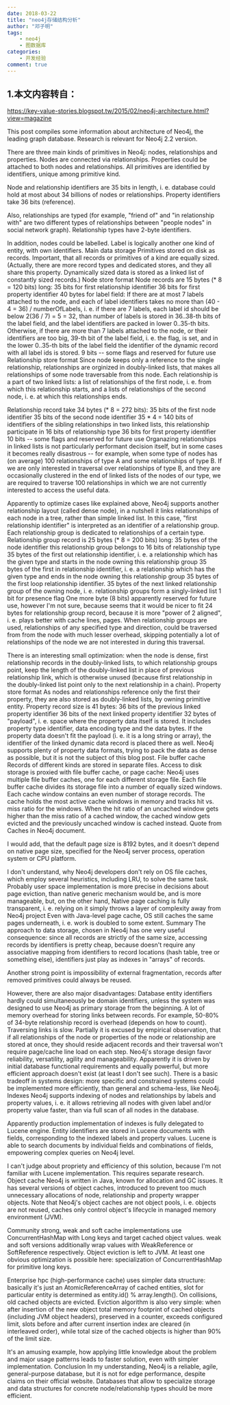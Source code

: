 ```yaml
---
date: 2018-03-22
title: "neo4j存储结构分析"
author: "邓子明"
tags:
    - neo4j
    - 图数据库
categories:
    - 开发经验
comment: true
---
```


## 1.本文内容转自：

https://key-value-stories.blogspot.tw/2015/02/neo4j-architecture.html?view=magazine


This post compiles some information about architecture of Neo4j, the leading graph database. Research is relevant for Neo4j 2.2 version.

There are three main kinds of primitives in Neo4j: nodes, relationships and properties. Nodes are connected via relationships. Properties could be attached to both nodes and relationships. All primitives are identified by identifiers, unique among primitive kind.

Node and relationship identifiers are 35 bits in length, i. e. database could hold at most about 34 billions of nodes or relationships. Property identifiers take 36 bits (reference).

Also, relationships are typed (for example, "friend of" and "in relationship with" are two different types of relationships between "people nodes" in social network graph). Relationship types have 2-byte identifiers.

In addition, nodes could be labelled. Label is logically another one kind of entity, with own identifiers.
Main data storage
Primitives stored on disk as records. Important, that all records or primitives of a kind are equally sized. (Actually, there are more record types and dedicated stores, and they all share this property. Dynamically sized data is stored as a linked list of constantly sized records.)
Node store format
Node records are 15 bytes (* 8 = 120 bits) long:
35 bits for first relationship identifier
36 bits for first property identifier
40 bytes for label field:
If there are at most 7 labels attached to the node, and each of label identifiers takes no more than (40 - 4  = 36) / numberOfLabels, i. e. if there are 7 labels, each label id should be below 2(36 / 7) = 5 = 32, than number of labels is stored in 36..38-th bits of the label field, and the label identifiers are packed in lower 0..35-th bits.
Otherwise, if there are more than 7 labels attached to the node, or their identifiers are too big, 39-th bit of the label field, i. e. the flag, is set, and in the lower 0..35-th bits of the label field the identifier of the dynamic record with all label ids is stored.
9 bits -- some flags and reserved for future use
Relationship store format
Since node keeps only a reference to the single relationship, relationships are orginized in doubly-linked lists, that makes all relationships of some node traversable from this node. Each relationship is a part of two linked lists: a list of relationships of the first node, i. e. from which this relationship starts, and a lists of relationships of the second node, i. e. at which this relationships ends.

Relationship record take 34 bytes (* 8 = 272 bits):
35 bits of the first node identifier
35 bits of the second node identifier
35 * 4 = 140 bits of identifiers of the sibling relationships in two linked lists, this relationship participate in
16 bits of relationship type
36 bits for first property identifier
10 bits -- some flags and reserved for future use
Organazing relationships in linked lists is not particularly performant decision itself, but in some cases it becomes really disastrous -- for example, when some type of nodes has (on average) 100 relationships of type A and some relationships of type B. If we are only interested in traversal over relationships of type B, and they are occasionally clustered in the end of linked lists of the nodes of our type, we are required to traverse 100 relationships in which we are not currently interested to access the useful data.

Apparently to optimize cases like explained above, Neo4j supports another relationship layout (called dense node), in a nutshell it links relationships of each node in a tree, rather than simple linked list. In this case, "first relationship identifier" is interpreted as an identifier of a relationship group. Each relationship group is dedicated to relationships of a certain type. Relationship group record is 25 bytes (* 8 = 200 bits) long:
35 bytes of the node identifier this relationship group belongs to
16 bits of relationship type
35 bytes of the first out relationship identifier, i. e. a relationship which has the given type and starts in the node owning this relationship group
35 bytes of the first in relationship identifier, i. e. a relationship which has the given type and ends in the node owning this relationship group
35 bytes of the first loop relationship identifier.
35 bytes of the next linked relationship group of the owning node, i. e. relationship groups form a singly-linked list
1 bit for presence flag
One more byte (8 bits) apparently reserved for future use, however I'm not sure, because seems that it would be nicer to fit 24 bytes for relationship group record, because it is more "power of 2 aligned", i. e. plays better with cache lines, pages.
When relationship groups are used, relationships of any specified type and direction, could be traversed from from the node with much lesser overhead, skipping potentially a lot of relationships of the node we are not interested in during this traversal.

There is an interesting small optimization: when the node is dense, first relationship records in the doubly-linked lists, to which relationship groups point, keep the length of the doubly-linked list in place of previous relationship link, which is otherwise unused (because first relationship in the doubly-linked list point only to the next relationship in a chain).
Property store format
As nodes and relationships reference only the first their property, they are also stored as doubly-linked lists, by owning primitive entity. Property record size is 41 bytes:
36 bits of the previous linked property identifier
36 bits of the next linked property identifier
32 bytes of "payload", i. e. space where the property data itself is stored. It includes property type identifier, data encoding type and the data bytes. If the property data doesn't fit the payload (i. e. it is a long string or array), the identifier of the linked dynamic data record is placed there as well.
Neo4j supports plenty of property data formats, trying to pack the data as dense as possible, but it is not the subject of this blog post.
File buffer cache
Records of different kinds are stored in separate files. Access to disk storage is proxied with file buffer cache, or page cache:
Neo4j uses multiple file buffer caches, one for each different storage file. Each file buffer cache divides its storage file into a number of equally sized windows. Each cache window contains an even number of storage records. The cache holds the most active cache windows in memory and tracks hit vs. miss ratio for the windows. When the hit ratio of an uncached window gets higher than the miss ratio of a cached window, the cached window gets evicted and the previously uncached window is cached instead.
Quote from Caches in Neo4j document.

I would add, that the default page size is 8192 bytes, and it doesn't depend on native page size, specified for the Neo4j server process, operation system or CPU platform.

I don't understand, why Neo4j developers don't rely on OS file caches, which employ several heuristics, including LRU, to solve the same task. Probably user space implementation is more precise in decisions about page eviction, than native generic mechanism would be, and is more manageable, but, on the other hand,
Native page caching is fully transparent, i. e. relying on it simply throws a layer of complexity away from Neo4j project
Even with Java-level page cache, OS still caches the same pages underneath, i. e. work is doubled to some extent.
Summary
The approach to data storage, chosen in Neo4j has one very useful consequence: since all records are strictly of the same size, accessing records by identifiers is pretty cheap, because doesn't require any associative mapping from identifiers to record locations (hash table, tree or something else), identifiers just play as indexes in "arrays" of records.

Another strong point is impossibility of external fragmentation, records after removed primitives could always be reused.

However, there are also major disadvantages:
Database entity identifiers hardly could simultaneously be domain identifiers, unless the system was designed to use Neo4j as primary storage from the beginning.
A lot of memory overhead for storing links between records. For example, 50-80% of 34-byte relationship record is overhead (depends on how to count).
Traversing links is slow. Partially it is excused by empirical observation, that if all relationships of the node or properties of the node or relationship are stored at once, they should reside adjacent records and their traversal won't require page/cache line load on each step.
Neo4j's storage design favor reliability, versatility, agility and manageability. Apparently it is driven by initial database functional requirements and equally powerful, but more efficient approach doesn't exist (at least I don't see such). There is a basic tradeoff in systems design: more specific and constrained systems could be implemented more efficiently, than general and schema-less, like Neo4j.
Indexes
Neo4j supports indexing of nodes and relationships by labels and property values, i. e. it allows retrieving all nodes with given label and/or property value faster, than via full scan of all nodes in the database.

Apparently production implementation of indexes is fully delegated to Lucene engine. Entity identifiers are stored in Lucene documents with fields, corresponding to the indexed labels and property values. Lucene is able to search documents by individual fields and combinations of fields, empowering complex queries on Neo4j level.

I can't judge about propriety and efficiency of this solution, because I'm not familiar with Lucene implementation. This requires separate research.
Object cache
Neo4j is written in Java, known for allocation and GC issues. It has several versions of object caches, introduced to prevent too much unnecessary allocations of node, relationship and property wrapper objects. Note that Neo4j's object caches are not object pools, i. e. objects are not reused, caches only control object's lifecycle in managed memory environment (JVM).

Community strong, weak and soft cache implementations use ConcurrentHashMap with Long keys and target cached object values. weak and soft versions additionally wrap values with WeakReference or SoftReference respectively. Object eviction is left to JVM. At least one obvious optimization is possible here: specialization of ConcurrentHashMap for primitive long keys.

Enterprise hpc (high-performance cache) uses simpler data structure: basically it's just an AtomicReferenceArray of cached entities, slot for particular entity is determined as entity.id() % array.length(). On collisions, old cached objects are evicted. Eviction algorithm is also very simple: when after insertion of the new object total memory footprint of cached objects (including JVM object headers), preserved in a counter, exceeds configured limit, slots before and after current insertion index are cleared (in interleaved order), while total size of the cached objects is higher than 90% of the limit size.

It's an amusing example, how applying little knowledge about the problem and major usage patterns leads to faster solution, even with simpler implementation.
Conclusion
In my understanding, Neo4j is a reliable, agile, general-purpose database, but it is not for edge performance, despite claims on their official website. Databases that allow to specialize storage and data structures for concrete node/relationship types should be more efficient.